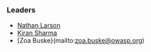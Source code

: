 ### Leaders
* [Nathan Larson](mailto:nathan.larson@owasp.org)
* [Kiran Sharma](mailto:Kiransnandu@gmail.com)
* [Zoa Buske}(mailto:zoa.buske@owasp.org)

